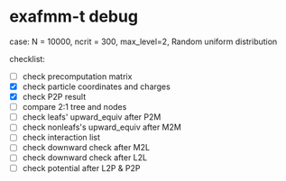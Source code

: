 # exafmm-t debug

case:
N = 10000, ncrit = 300, max_level=2, Random uniform distribution

checklist:
- [ ] check precomputation matrix
- [x] check particle coordinates and charges
- [x] check P2P result
- [ ] compare 2:1 tree and nodes
- [ ] check leafs' upward_equiv after P2M
- [ ] check nonleafs's upward_equiv after M2M 
- [ ] check interaction list
- [ ] check downward check after M2L
- [ ] check downward check after L2L
- [ ] check potential after L2P & P2P

